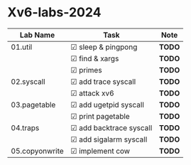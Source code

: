 # Xv6-labs-2024

<!-- ☑ ☐  -->

| Lab Name   | Task                | Note     |
|------------|---------------------|----------|
| 01.util    | ☑ sleep & pingpong | **TODO** |
|            | ☑ find & xargs     | **TODO** |
|            | ☑ primes           | **TODO** |
| 02.syscall | ☑ add trace syscall| **TODO** |
|            | ☑ attack xv6       | **TODO** |
| 03.pagetable | ☑ add ugetpid syscall | **TODO** |
|  | ☑ print pagetable | **TODO** |
| 04.traps | ☑ add backtrace syscall | **TODO** |
|  | ☑ add sigalarm syscall | **TODO** |
| 05.copyonwrite | ☑ implement cow | **TODO** |
